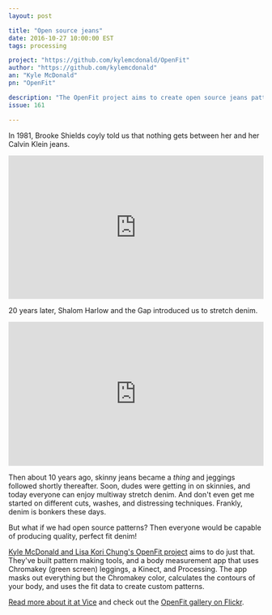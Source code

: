 ```yaml
---
layout: post

title: "Open source jeans"
date: 2016-10-27 10:00:00 EST
tags: processing

project: "https://github.com/kylemcdonald/OpenFit"
author: "https://github.com/kylemcdonald"
an: "Kyle McDonald"
pn: "OpenFit"

description: "The OpenFit project aims to create open source jeans patterns that can be customized for anyone and any fit."
issue: 161

---
```


In 1981, Brooke Shields coyly told us that nothing gets between her and her Calvin Klein jeans.

<style>.embed-container { position: relative; padding-bottom: 56.25%; height: 0; overflow: hidden; max-width: 100%; height: auto; } .embed-container iframe, .embed-container object, .embed-container embed { position: absolute; top: 0; left: 0; width: 100%; height: 100%; }</style><div class='embed-container'><iframe src='https://www.youtube.co/embed/m_tom65LKiE' frameborder='0' allowfullscreen alt="Brooke Shields video"></iframe></div>


20 years later, Shalom Harlow and the Gap introduced us to stretch denim.

<style>.embed-container { position: relative; padding-bottom: 56.25%; height: 0; overflow: hidden; max-width: 100%; height: auto; } .embed-container iframe, .embed-container object, .embed-container embed { position: absolute; top: 0; left: 0; width: 100%; height: 100%; }</style><div class='embed-container'><iframe src='https://www.youtube.co/embed/5Xh6DKY_skM' frameborder='0' allowfullscreen alt="Shalon Harlow video"></iframe></div>

Then about 10 years ago, skinny jeans became a _thing_ and jeggings followed shortly thereafter. Soon, dudes were getting in on skinnies, and today everyone can enjoy multiway stretch denim. And don't even get me started on different cuts, washes, and distressing techniques. Frankly, denim is bonkers these days.

But what if we had open source patterns? Then everyone would be capable of producing quality, perfect fit denim!

[Kyle McDonald and Lisa Kori Chung's OpenFit project](https://github.com/kylemcdonald/OpenFit) aims to do just that. They've built pattern making tools, and a body measurement app that uses Chromakey (green screen) leggings, a Kinect, and Processing. The app masks out everything but the Chromakey color, calculates the contours of your body, and uses the fit data to create custom patterns.

[Read more about it at Vice](http://thecreatorsproject.vice.com/blog/open-sourcing-a-custom-pair-of-jeans-with-openfit-lab-from-kyle-mcdonald-and-lisa-kori) and check out the [OpenFit gallery on Flickr](http://www.flickr.com/groups/2202673@N25/pool/with/9263143866/#photo_9263143866
).
